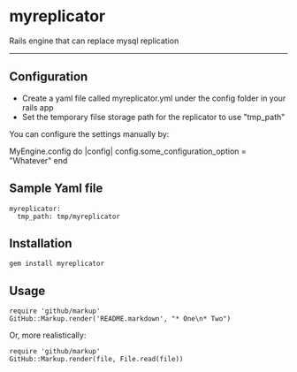 myreplicator
============

Rails engine that can replace mysql replication

--------------------------

Configuration
---------------------------
* Create a yaml file called myreplicator.yml under the config folder in your rails app
* Set the temporary filse storage path for the replicator to use "tmp_path"

You can configure the settings manually by:

MyEngine.config do |config|
  config.some_configuration_option = "Whatever"
end

Sample Yaml file
---------------------------
    myreplicator:
      tmp_path: tmp/myreplicator
 

Installation
-----------

    gem install myreplicator


Usage
-----

    require 'github/markup'
    GitHub::Markup.render('README.markdown', "* One\n* Two")

Or, more realistically:

    require 'github/markup'
    GitHub::Markup.render(file, File.read(file))